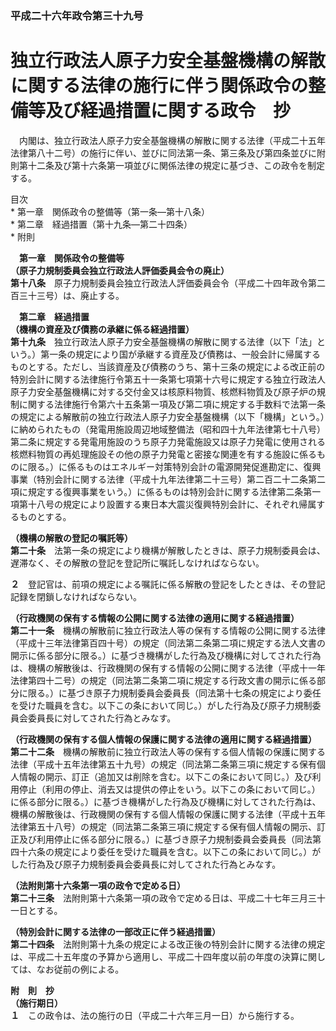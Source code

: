 ### 平成二十六年政令第三十九号  
# 独立行政法人原子力安全基盤機構の解散に関する法律の施行に伴う関係政令の整備等及び経過措置に関する政令　抄  
　内閣は、独立行政法人原子力安全基盤機構の解散に関する法律（平成二十五年法律第八十二号）の施行に伴い、並びに同法第一条、第三条及び第四条並びに附則第十二条及び第十六条第一項並びに関係法律の規定に基づき、この政令を制定する。  
  
目次  
	* 第一章　関係政令の整備等（第一条―第十八条）  
	* 第二章　経過措置（第十九条―第二十四条）  
	* 附則  
  
&emsp;**第一章　関係政令の整備等**  
**（原子力規制委員会独立行政法人評価委員会令の廃止）**  
**第十八条**　原子力規制委員会独立行政法人評価委員会令（平成二十四年政令第二百三十三号）は、廃止する。  
  
&emsp;**第二章　経過措置**  
**（機構の資産及び債務の承継に係る経過措置）**  
**第十九条**　独立行政法人原子力安全基盤機構の解散に関する法律（以下「法」という。）第一条の規定により国が承継する資産及び債務は、一般会計に帰属するものとする。ただし、当該資産及び債務のうち、第十三条の規定による改正前の特別会計に関する法律施行令第五十一条第七項第十六号に規定する独立行政法人原子力安全基盤機構に対する交付金又は核原料物質、核燃料物質及び原子炉の規制に関する法律施行令第六十五条第一項及び第二項に規定する手数料で法第一条の規定による解散前の独立行政法人原子力安全基盤機構（以下「機構」という。）に納められたもの（発電用施設周辺地域整備法（昭和四十九年法律第七十八号）第二条に規定する発電用施設のうち原子力発電施設又は原子力発電に使用される核燃料物質の再処理施設その他の原子力発電と密接な関連を有する施設に係るものに限る。）に係るものはエネルギー対策特別会計の電源開発促進勘定に、復興事業（特別会計に関する法律（平成十九年法律第二十三号）第二百二十二条第二項に規定する復興事業をいう。）に係るものは特別会計に関する法律第二条第一項第十八号の規定により設置する東日本大震災復興特別会計に、それぞれ帰属するものとする。  
  
**（機構の解散の登記の嘱託等）**  
**第二十条**　法第一条の規定により機構が解散したときは、原子力規制委員会は、遅滞なく、その解散の登記を登記所に嘱託しなければならない。  
  
**２**　登記官は、前項の規定による嘱託に係る解散の登記をしたときは、その登記記録を閉鎖しなければならない。  
  
**（行政機関の保有する情報の公開に関する法律の適用に関する経過措置）**  
**第二十一条**　機構の解散前に独立行政法人等の保有する情報の公開に関する法律（平成十三年法律第百四十号）の規定（同法第二条第二項に規定する法人文書の開示に係る部分に限る。）に基づき機構がした行為及び機構に対してされた行為は、機構の解散後は、行政機関の保有する情報の公開に関する法律（平成十一年法律第四十二号）の規定（同法第二条第二項に規定する行政文書の開示に係る部分に限る。）に基づき原子力規制委員会委員長（同法第十七条の規定により委任を受けた職員を含む。以下この条において同じ。）がした行為及び原子力規制委員会委員長に対してされた行為とみなす。  
  
**（行政機関の保有する個人情報の保護に関する法律の適用に関する経過措置）**  
**第二十二条**　機構の解散前に独立行政法人等の保有する個人情報の保護に関する法律（平成十五年法律第五十九号）の規定（同法第二条第三項に規定する保有個人情報の開示、訂正（追加又は削除を含む。以下この条において同じ。）及び利用停止（利用の停止、消去又は提供の停止をいう。以下この条において同じ。）に係る部分に限る。）に基づき機構がした行為及び機構に対してされた行為は、機構の解散後は、行政機関の保有する個人情報の保護に関する法律（平成十五年法律第五十八号）の規定（同法第二条第三項に規定する保有個人情報の開示、訂正及び利用停止に係る部分に限る。）に基づき原子力規制委員会委員長（同法第四十六条の規定により委任を受けた職員を含む。以下この条において同じ。）がした行為及び原子力規制委員会委員長に対してされた行為とみなす。  
  
**（法附則第十六条第一項の政令で定める日）**  
**第二十三条**　法附則第十六条第一項の政令で定める日は、平成二十七年三月三十一日とする。  
  
**（特別会計に関する法律の一部改正に伴う経過措置）**  
**第二十四条**　法附則第十九条の規定による改正後の特別会計に関する法律の規定は、平成二十五年度の予算から適用し、平成二十四年度以前の年度の決算に関しては、なお従前の例による。  
  
**附　則　抄**  
**（施行期日）**  
**１**　この政令は、法の施行の日（平成二十六年三月一日）から施行する。  
  
